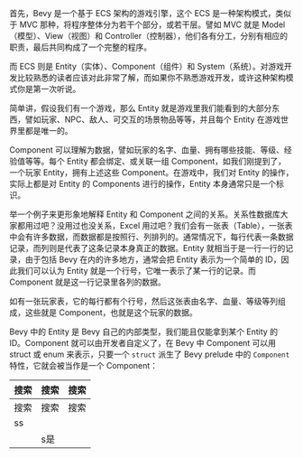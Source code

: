 首先，Bevy 是一个基于 ECS 架构的游戏引擎，这个 ECS 是一种架构模式，类似于 MVC 那种，将程序整体分为若干个部分，或若干层。譬如 MVC 就是 Model（模型）、View（视图）和 Controller（控制器），他们各有分工，分别有相应的职责，最后共同构成了一个完整的程序。

而 ECS 则是 Entity（实体）、Component（组件）和 System（系统）。对游戏开发比较熟悉的读者应该对此非常了解，而如果你不熟悉游戏开发，或许这种架构模式你是第一次听说。

简单讲，假设我们有一个游戏，那么 Entity 就是游戏里我们能看到的大部分东西，譬如玩家、NPC、敌人、可交互的场景物品等等，并且每个 Entity 在游戏世界里都是唯一的。

Component 可以理解为数据，譬如玩家的名字、血量、拥有哪些技能、等级、经验值等等。每个 Entity 都会绑定、或关联一组 Component，如我们刚提到了，一个玩家 Entity，拥有上述这些 Component。在游戏中，我们对 Entity 的操作，实际上都是对 Entity 的 Components 进行的操作，Entity 本身通常只是一个标识。

举一个例子来更形象地解释 Entity 和 Component 之间的关系。关系性数据库大家都用过吧？没用过也没关系，Excel 用过吧？我们会有一张表（Table），一张表中会有许多数据，而数据都是按照行、列排列的。通常情况下，每行代表一条数据记录，而列则是代表了这条记录本身真正的数据。Entity 就相当于是一行一行的记录，由于包括 Bevy 在内的许多地方，通常会把 Entity 表示为一个简单的 ID，因此我们可以认为 Entity 就是一个行号，它唯一表示了某一行的记录。而 Component 就是这一行记录里各列的数据。

如有一张玩家表，它的每行都有个行号，然后这张表由名字、血量、等级等列组成，这些就是 Component，也就是这个玩家的数据。

Bevy 中的 Entity 是 Bevy 自己的内部类型，我们能且仅能拿到某个 Entity 的 ID。Component 就可以由开发者自定义了，在 Bevy 中 Component 可以用 struct 或 enum 来表示，只要一个 `struct` 派生了 Bevy prelude 中的 `Component` 特性，它就会被当作是一个 Component：



| 搜索 | 搜索 | 搜索 |
| ---- | ---- | ---- |
| 搜索 | 搜索 | 搜索 |
| ss   |      |      |
|      | s是  |      |


